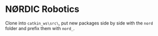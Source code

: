 # NØRDIC Robotics

Clone into `catkin_ws\src\`, put new packages side by side
with the `nord` folder and prefix them with `nord_`.